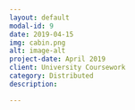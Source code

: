 ```yaml
---
layout: default
modal-id: 9
date: 2019-04-15
img: cabin.png
alt: image-alt
project-date: April 2019
client: University Coursework
category: Distributed
description: 

---
```

